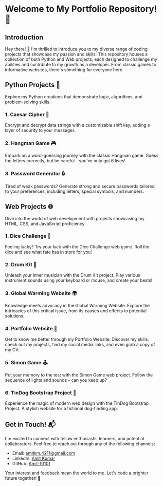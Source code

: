 # Welcome to My Portfolio Repository! 👋

## Introduction
Hey there! 👋 I'm thrilled to introduce you to my diverse range of coding projects that showcase my passion and skills. This repository houses a collection of both Python and Web projects, each designed to challenge my abilities and contribute to my growth as a developer. From classic games to informative websites, there's something for everyone here.

## Python Projects 🐍
Explore my Python creations that demonstrate logic, algorithms, and problem-solving skills.

### 1. Caesar Cipher 🔐
Encrypt and decrypt data strings with a customizable shift key, adding a layer of security to your messages.

### 2. Hangman Game 🎮
Embark on a word-guessing journey with the classic Hangman game. Guess the letters correctly, but be careful - you've only got 6 lives!

### 3. Password Generator 🔒
Tired of weak passwords? Generate strong and secure passwords tailored to your preferences, including letters, special symbols, and numbers.

## Web Projects 🌐
Dive into the world of web development with projects showcasing my HTML, CSS, and JavaScript proficiency.

### 1. Dice Challenge 🎲
Feeling lucky? Try your luck with the Dice Challenge web game. Roll the dice and see what fate has in store for you!

### 2. Drum Kit 🥁
Unleash your inner musician with the Drum Kit project. Play various instrument sounds using your keyboard or mouse, and create your beats!

### 3. Global Warming Website 🌍
Knowledge meets advocacy in the Global Warming Website. Explore the intricacies of this critical issue, from its causes and effects to potential solutions.

### 4. Portfolio Website 👤
Get to know me better through my Portfolio Website. Discover my skills, check out my projects, find my social media links, and even grab a copy of my CV.

### 5. Simon Game 🕹️
Put your memory to the test with the Simon Game web project. Follow the sequence of lights and sounds – can you keep up?

### 6. TinDog Bootstrap Project 🐶
Experience the magic of modern web design with the TinDog Bootstrap Project. A stylish website for a fictional dog-finding app.

## Get in Touch! 📬
I'm excited to connect with fellow enthusiasts, learners, and potential collaborators. Feel free to reach out through any of the following channels:

- Email: <amitkm.4211@gmail.com>
- LinkedIn: [Amit Kumar](<[linkedin_profile_link](https://www.linkedin.com/in/amit-kumar-539277251/)>)
- GitHub: [Amit-10101](<[github_profile_link](https://github.com/Amit-10101)>)

Your interest and feedback mean the world to me. Let's code a brighter future together! 🚀
